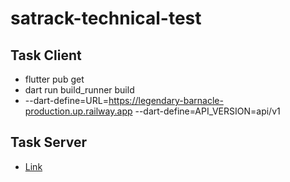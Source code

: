 ﻿# satrack-technical-test


 ## Task Client 

  - flutter pub get
  - dart run build_runner build
  - --dart-define=URL=https://legendary-barnacle-production.up.railway.app --dart-define=API_VERSION=api/v1
       

## Task Server

  - [Link](https://legendary-barnacle-production.up.railway.app/swagger-ui/index.html#/)
